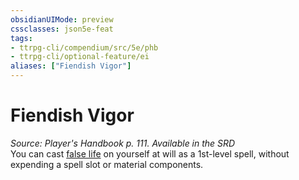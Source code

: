 ```yaml
---
obsidianUIMode: preview
cssclasses: json5e-feat
tags:
- ttrpg-cli/compendium/src/5e/phb
- ttrpg-cli/optional-feature/ei
aliases: ["Fiendish Vigor"]
---
```

# Fiendish Vigor
*Source: Player's Handbook p. 111. Available in the <span title='Systems Reference Document (5.1)'>SRD</span>*  
You can cast [false life](/CLI/spells/false-life.md) on yourself at will as a 1st-level spell, without expending a spell slot or material components.